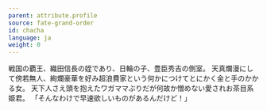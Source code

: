```yaml
---
parent: attribute.profile
source: fate-grand-order
id: chacha
language: ja
weight: 0
---
```


戦国の覇王、織田信長の姪であり、日輪の子、豊臣秀吉の側室。
天真爛漫にして傍若無人、絢爛豪華を好み超浪費家という何かにつけてとにかく金と手のかかる女。
天下人さえ頭を抱えたワガママぶりだが何故か憎めない愛されお茶目系姫君。
「そんなわけで早速欲しいものがあるんだけど！」
